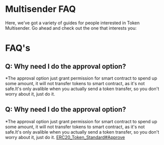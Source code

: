 # Multisender FAQ

Here, we've got a variety of guides for people interested in Token Multisender. Go ahead and check out the one that interests you:

# FAQ's
## Q: Why need I do the approval option?

*The approval option just grant permission for smart contract to spend up some amount, it will not transfer tokens to smart contract, as it's not safe.It's only avalible when you actually send a token transfer, so you don't worry about it, just do it.

## Q: Why need I do the approval option?
*The approval option just grant permission for smart contract to spend up some amount, it will not transfer tokens to smart contract, as it's not safe.It's only avalible when you actually send a token transfer, so you don't worry about it, just do it.
[ERC20_Token_Standard#Approve](https://theethereum.wiki/w/index.php/ERC20_Token_Standard#Approve_And_TransferFrom_Token_Balance)

